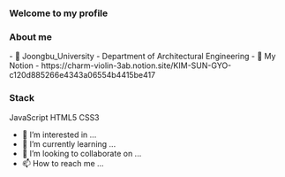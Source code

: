 <h3>Welcome to my profile</h3>
<h3>About me</h3>
- 🏫 Joongbu_University - Department of Architectural Engineering
- 👀 My Notion - https://charm-violin-3ab.notion.site/KIM-SUN-GYO-c120d885266e4343a06554b4415be417

<h3>Stack</h3>
JavaScript HTML5 CSS3

- 👀 I’m interested in ...
- 🌱 I’m currently learning ...
- 💞️ I’m looking to collaborate on ...
- 📫 How to reach me ...

<!---
GYOPRO/GYOPRO is a ✨ special ✨ repository because its `README.md` (this file) appears on your GitHub profile.
You can click the Preview link to take a look at your changes.
--->
